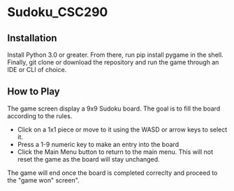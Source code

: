 # Sudoku_CSC290

## Installation

Install Python 3.0 or greater. From there, run pip install pygame in the shell. Finally, git clone or download the repository and run the game through an IDE or CLI of choice.  

## How to Play

The game screen display a 9x9 Sudoku board. The goal is to fill the board according to the rules.

* Click on a 1x1 piece or move to it using the WASD or arrow keys to select it.
* Press a 1-9 numeric key to make an entry into the board
* Click the Main Menu button to return to the main menu. This will not reset the game as the board will stay unchanged.

The game will end once the board is completed correclty and proceed to the "game won" screen".
